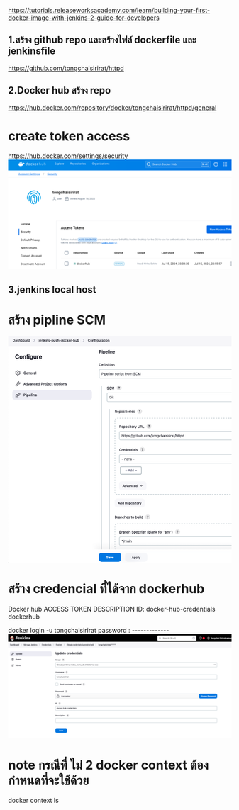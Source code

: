 https://tutorials.releaseworksacademy.com/learn/building-your-first-docker-image-with-jenkins-2-guide-for-developers

## 1.สร้าง github repo และสร้างไฟล์ dockerfile และ jenkinsfile
https://github.com/tongchaisirirat/httpd

## 2.Docker hub สร้าง repo
https://hub.docker.com/repository/docker/tongchaisirirat/httpd/general
# create token access
https://hub.docker.com/settings/security
![alt text](image.png)

## 3.jenkins local host 
# สร้าง pipline SCM
![alt text](image-1.png)
# สร้าง credencial ที่ได้จาก dockerhub
Docker hub
ACCESS TOKEN DESCRIPTION
ID: docker-hub-credentials
dockerhub

docker login  -u tongchaisirirat
password : -------------
![alt text](image-2.png)


# note กรณีที่ ไม่ 2 docker context ต้องกำหนดที่จะใช้ด้วย
docker context ls